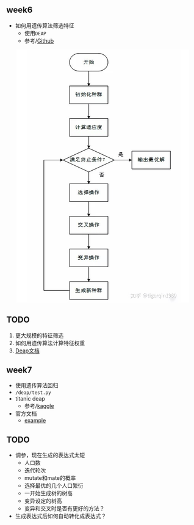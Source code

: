 ## week6
- 如何用遗传算法筛选特征
  - 使用`DEAP`  
  - 参考/[Github](https://github.com/kaushalshetty/FeatureSelectionGA)
<div align="center"><img src="./image/TIM图片20190504224119.png" width=""/></div>
  
## TODO
1. 更大规模的特征筛选
2. 如何用遗传算法计算特征权重
3. [Deap文档](https://deap.readthedocs.io/en/master/tutorials/basic/part1.html)


## week7
- 使用遗传算法回归
- `/deap/test.py`
- titanic deap
  - 参考/[kaggle](https://www.kaggle.com/michalgdak/gp-in-deap-with-cv-and-early-stopping#data)
- 官方文档
  - [example](https://deap.readthedocs.io/en/master/examples/gp_symbreg.html)
## TODO
- 调参，现在生成的表达式太短
    - 人口数
    - 迭代轮次
    - mutate和mate的概率
    - 选择最优的几个人口繁衍
    - 一开始生成树的树高
    - 变异设定的树高
    - 变异和交叉时是否有更好的方法？
- 生成表达式后如何自动转化成表达式？
